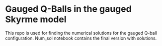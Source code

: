 # Gauged Q-Balls in the gauged Skyrme model
This repo is used for finding the numerical solutions for the gauged Q-ball configuration. Num_sol notebook contains the final version with solutions.
